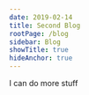 ```yaml
---
date: 2019-02-14
title: Second Blog
rootPage: /blog
sidebar: Blog
showTitle: true
hideAnchor: true
---
```

I can do more stuff 
